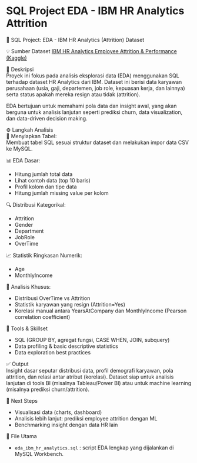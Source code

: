 # SQL Project EDA - IBM HR Analytics Attrition

🧹 SQL Project: EDA - IBM HR Analytics (Attrition) Dataset  

💡 Sumber Dataset [IBM HR Analytics Employee Attrition & Performance (Kaggle)](https://www.kaggle.com/datasets/pavansubhasht/ibm-hr-analytics-attrition-dataset)

📝 Deskripsi  
Proyek ini fokus pada analisis eksplorasi data (EDA) menggunakan SQL terhadap dataset HR Analytics dari IBM. Dataset ini berisi data karyawan perusahaan (usia, gaji, departemen, job role, kepuasan kerja, dan lainnya) serta status apakah mereka resign atau tidak (attrition).  

EDA bertujuan untuk memahami pola data dan insight awal, yang akan berguna untuk analisis lanjutan seperti prediksi churn, data visualization, dan data-driven decision making.

⚙ Langkah Analisis  
🔎 Menyiapkan Tabel:  
Membuat tabel SQL sesuai struktur dataset dan melakukan impor data CSV ke MySQL.

📊 EDA Dasar:  
- Hitung jumlah total data  
- Lihat contoh data (top 10 baris)  
- Profil kolom dan tipe data  
- Hitung jumlah missing value per kolom  

🔍 Distribusi Kategorikal:  
- Attrition  
- Gender  
- Department  
- JobRole  
- OverTime  

📈 Statistik Ringkasan Numerik:  
- Age  
- MonthlyIncome  

🔗 Analisis Khusus:  
- Distribusi OverTime vs Attrition  
- Statistik karyawan yang resign (Attrition=Yes)  
- Korelasi manual antara YearsAtCompany dan MonthlyIncome (Pearson correlation coefficient)  

🧠 Tools & Skillset  
- SQL (GROUP BY, agregat fungsi, CASE WHEN, JOIN, subquery)  
- Data profiling & basic descriptive statistics  
- Data exploration best practices  

✅ Output  
Insight dasar seputar distribusi data, profil demografi karyawan, pola attrition, dan relasi antar atribut (korelasi). Dataset siap untuk analisis lanjutan di tools BI (misalnya Tableau/Power BI) atau untuk machine learning (misalnya prediksi churn/attrition).

🚀 Next Steps  
- Visualisasi data (charts, dashboard)  
- Analisis lebih lanjut: prediksi employee attrition dengan ML  
- Benchmarking insight dengan data HR lain

📂 File Utama  
- `eda_ibm_hr_analytics.sql` : script EDA lengkap yang dijalankan di MySQL Workbench.  

